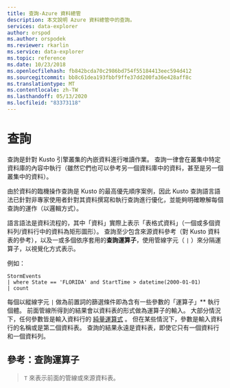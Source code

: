 ```yaml
---
title: 查詢-Azure 資料總管
description: 本文說明 Azure 資料總管中的查詢。
services: data-explorer
author: orspod
ms.author: orspodek
ms.reviewer: rkarlin
ms.service: data-explorer
ms.topic: reference
ms.date: 10/23/2018
ms.openlocfilehash: fb842bcda70c2986bd754f55184413eec594d412
ms.sourcegitcommit: bb8c61dea193fbbf9ffe37dd200fa36e428aff8c
ms.translationtype: MT
ms.contentlocale: zh-TW
ms.lasthandoff: 05/13/2020
ms.locfileid: "83373118"
---
```

# <a name="queries"></a>查詢

查詢是針對 Kusto 引擎叢集的內嵌資料進行唯讀作業。 查詢一律會在叢集中特定資料庫的內容中執行（雖然它們也可以參考另一個資料庫中的資料，甚至是另一個叢集中的資料）。

由於資料的臨機操作查詢是 Kusto 的最高優先順序案例，因此 Kusto 查詢語言語法已針對非專家使用者針對其資料撰寫和執行查詢進行優化，並能夠明確瞭解每個查詢的運作（以邏輯方式）。

語言語法是資料流程的，其中「資料」實際上表示「表格式資料」（一個或多個資料列/資料行中的資料為矩形圖形）。 查詢至少包含來源資料參考（對 Kusto 資料表的參考），以及一或多個依序套用的**查詢運算子**，使用管線字元（ `|` ）來分隔運算子，以視覺化方式表示。

例如：

<!-- csl: https://help.kusto.windows.net:443/Samples -->
```kusto
StormEvents 
| where State == 'FLORIDA' and StartTime > datetime(2000-01-01)
| count
```
    
每個以縱線字元 `|` 做為前置詞的篩選條件即為含有一些參數的「運算子」** 執行個體。 前面管線所得到的結果會以資料表的形式做為運算子的輸入。 大部分情況下，任何參數皆是輸入資料行的 [純量運算式](./scalar-data-types/index.md) 。
但在某些情況下，參數是輸入資料行的名稱或是第二個資料表。 查詢的結果永遠是資料表，即使它只有一個資料行和一個資料列。

## <a name="reference-query-operators"></a>參考：查詢運算子

> `T` 來表示前面的管線或來源資料表。
